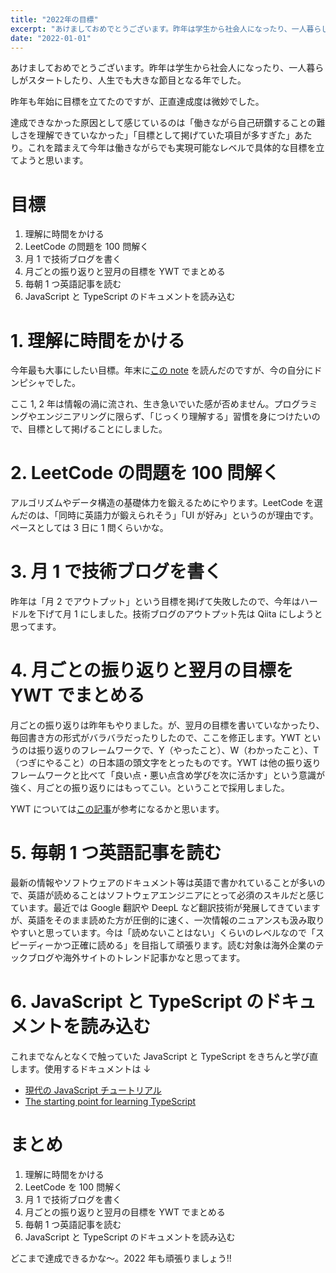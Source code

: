 ```yaml
---
title: "2022年の目標"
excerpt: "あけましておめでとうございます。昨年は学生から社会人になったり、一人暮らしがスタートしたり、人生でも大きな節目となる年でした。昨年も年始に目標を立てたのですが、正直達成度は微妙でした。..."
date: "2022-01-01"
---
```


あけましておめでとうございます。昨年は学生から社会人になったり、一人暮らしがスタートしたり、人生でも大きな節目となる年でした。

昨年も年始に目標を立てたのですが、正直達成度は微妙でした。

達成できなかった原因として感じているのは「働きながら自己研鑽することの難しさを理解できていなかった」「目標として掲げていた項目が多すぎた」あたり。これを踏まえて今年は働きながらでも実現可能なレベルで具体的な目標を立てようと思います。

# 目標

1. 理解に時間をかける
2. LeetCode の問題を 100 問解く
3. 月 1 で技術ブログを書く
4. 月ごとの振り返りと翌月の目標を YWT でまとめる
5. 毎朝 1 つ英語記事を読む
6. JavaScript と TypeScript のドキュメントを読み込む

# 1. 理解に時間をかける

今年最も大事にしたい目標。年末に[この note](https://note.com/simplearchitect/n/n388201603a28) を読んだのですが、今の自分にドンピシャでした。

ここ 1, 2 年は情報の渦に流され、生き急いでいた感が否めません。プログラミングやエンジニアリングに限らず、「じっくり理解する」習慣を身につけたいので、目標として掲げることにしました。

# 2. LeetCode の問題を 100 問解く

アルゴリズムやデータ構造の基礎体力を鍛えるためにやります。LeetCode を選んだのは、「同時に英語力が鍛えられそう」「UI が好み」というのが理由です。ペースとしては 3 日に 1 問くらいかな。

# 3. 月 1 で技術ブログを書く

昨年は「月 2 でアウトプット」という目標を掲げて失敗したので、今年はハードルを下げて月 1 にしました。技術ブログのアウトプット先は Qiita にしようと思ってます。

# 4. 月ごとの振り返りと翌月の目標を YWT でまとめる

月ごとの振り返りは昨年もやりました。が、翌月の目標を書いていなかったり、毎回書き方の形式がバラバラだったりしたので、ここを修正します。YWT というのは振り返りのフレームワークで、Y（やったこと）、W（わかったこと）、T（つぎにやること）の日本語の頭文字をとったものです。YWT は他の振り返りフレームワークと比べて「良い点・悪い点含め学びを次に活かす」という意識が強く、月ごとの振り返りにはもってこい。ということで採用しました。

YWT については[この記事](https://qiita.com/viva_tweet_x/items/bab769c190508c4808be)が参考になるかと思います。

# 5. 毎朝 1 つ英語記事を読む

最新の情報やソフトウェアのドキュメント等は英語で書かれていることが多いので、英語が読めることはソフトウェアエンジニアにとって必須のスキルだと感じています。最近では Google 翻訳や DeepL など翻訳技術が発展してきていますが、英語をそのまま読めた方が圧倒的に速く、一次情報のニュアンスも汲み取りやすいと思っています。今は「読めないことはない」くらいのレベルなので「スピーディーかつ正確に読める」を目指して頑張ります。読む対象は海外企業のテックブログや海外サイトのトレンド記事かなと思ってます。

# 6. JavaScript と TypeScript のドキュメントを読み込む

これまでなんとなくで触っていた JavaScript と TypeScript をきちんと学び直します。使用するドキュメントは ↓

- [現代の JavaScript チュートリアル](https://ja.javascript.info)
- [The starting point for learning TypeScript](https://www.typescriptlang.org)

# まとめ

1. 理解に時間をかける
2. LeetCode を 100 問解く
3. 月 1 で技術ブログを書く
4. 月ごとの振り返りと翌月の目標を YWT でまとめる
5. 毎朝 1 つ英語記事を読む
6. JavaScript と TypeScript のドキュメントを読み込む

どこまで達成できるかな〜。2022 年も頑張りましょう!!
